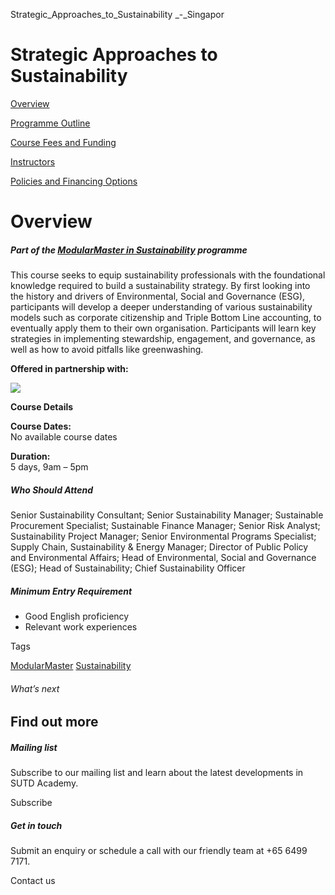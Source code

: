 Strategic_Approaches_to_Sustainability _-_Singapor



Strategic Approaches to Sustainability
======================================

[Overview](/course/strategic-approaches-to-sustainability/#tabs)

[Programme Outline](/course/strategic-approaches-to-sustainability/programme-outline/#tabs)

[Course Fees and Funding](/course/strategic-approaches-to-sustainability/course-fees-and-funding/#tabs)

[Instructors](/course/strategic-approaches-to-sustainability/instructors/#tabs)

[Policies and Financing Options](/course/strategic-approaches-to-sustainability/policies-and-financing-options/#tabs)

Overview
========

##### **Part of the [ModularMaster in Sustainability](/repo/course/modularmaster-certificate-in-sustainability/) programme**




This course seeks to equip sustainability professionals with the foundational knowledge required to build a sustainability strategy. By first looking into the history and drivers of Environmental, Social and Governance (ESG), participants will develop a deeper understanding of various sustainability models such as corporate citizenship and Triple Bottom Line accounting, to eventually apply them to their own organisation. Participants will learn key strategies in implementing stewardship, engagement, and governance, as well as how to avoid pitfalls like greenwashing.

**Offered in partnership with:**

![](https://www.sutd.edu.sg/wp-content/uploads/2025/01/Eden-Logo_Transparent-2-1.png)

**Course Details**

**Course Dates:**  
No available course dates

**Duration:**  
5 days, 9am – 5pm

##### **Who Should Attend**

Senior Sustainability Consultant; Senior Sustainability Manager; Sustainable Procurement Specialist; Sustainable Finance Manager; Senior Risk Analyst; Sustainability Project Manager; Senior Environmental Programs Specialist; Supply Chain, Sustainability & Energy Manager; Director of Public Policy and Environmental Affairs; Head of Environmental, Social and Governance (ESG); Head of Sustainability; Chief Sustainability Officer

##### **Minimum Entry Requirement**

* Good English proficiency
* Relevant work experiences

Tags

[ModularMaster](/admissions/academy/courses-and-modules/?academy-type-course=792)
[Sustainability](/admissions/academy/courses-and-modules/?discipline=833)

###### What’s next

Find out more
-------------

##### Mailing list

Subscribe to our mailing list and learn about the latest developments in SUTD Academy.

Subscribe

##### Get in touch

Submit an enquiry or schedule a call with our friendly team at +65 6499 7171.

Contact us


